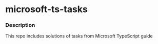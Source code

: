 # microsoft-ts-tasks

### Description
This repo includes solutions of tasks from Microsoft TypeScript guide
